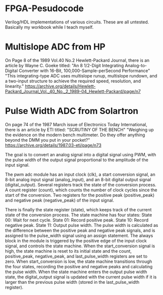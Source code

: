 # FPGA-Pesudocode
Verilog/HDL implementations of various circuits. These are all untested. Basically my workbook while I teach myself.

# Multislope ADC from HP
On Page 8 of the 1989 Vol.40 No.2 Hewlett-Packard Journal, there is an article by Wayne C. Goeke titled:
"An 8 1/2-Digit Integrating Analog-to-Digital Converter with 16-Bit, 100,000-Sample-perSecond Performance"
"This integrating-type ADC uses multislope runup, multislope rundown, and a two-input structure to achieve the required speed, resolution, and linearity."
https://archive.org/details/Hewlett-Packard_Journal_Vol._40_No._2_1989-04_Hewlett-Packard/page/n7


# Pulse Width ADC from Solartron
On page 74 of the 1987 March issue of Electronics Today International, there is an article by ETI titled:
"SCRUTINY OF THE BENCH"
"Weighing up the evidence on the modern bench multimeter. Do they offer anything beyond the DMM you put in your pocket?"
https://archive.org/details/1987.03-eti/page/n73

The goal is to convert an analog signal into a digital signal using PWM, with the pulse width of the output signal proportional to the amplitude of the input signal.

The pwm adc module has an input clock (clk), a start conversion signal, an 8-bit analog input signal (analog_input), and an 8-bit digital output signal (digital_output). Several registers track the state of the conversion process. A count register (count), which counts the number of clock cycles since the start of the conversion. Two registers for the positive peak (positive_peak) and negative peak (negative_peak) of the input signal.

There is finally the state register (state), which keeps track of the current state of the conversion process. The state machine has four states: State 00: Wait for next cycle. State 01: Record positive peak. State 10: Record negative peak. State 11: Output pulse width. The pulse width is calculated as the difference between the positive peak and negative peak signals, and is assigned to the pulse_width signal using an assign statement. The always block in the module is triggered by the positive edge of the input clock signal, and controls the state machine. When the start_conversion signal is high, the state machine is reset to its initial state and the count, positive_peak, negative_peak, and last_pulse_width registers are set to zero. When start_conversion is low, the state machine transitions through the four states, recording the positive and negative peaks and calculating the pulse width. When the state machine enters the output pulse width state, the digital_output signal is updated with the current pulse width if it is larger than the previous pulse width (stored in the last_pulse_width register).
